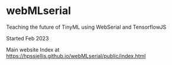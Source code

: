# webMLserial
Teaching the future of TinyML using WebSerial and TensorflowJS

Started Feb 2023


Main website Index at  https://hpssjellis.github.io/webMLserial/public/index.html
